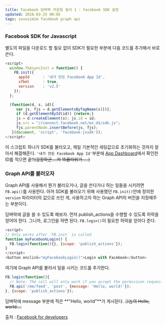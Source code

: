 ```yaml
---
title: Facebook 담벼락 카운팅 놀이 1 : Facebook SDK 설정   
updated: 2016-03-25 00:05
tags: sososimim facebook graph api 
---
```


### Facebook SDK for Javascript
별도의 파일을 다운로드 할 필요 없이 SDK가 필요한 부분에 다음 코드를 추가해서 바로 쓴다.

```javascript
<script>
  window.fbAsyncInit = function() {
    FB.init({
      appId      : '내가 만든 Facebook App Id',
      xfbml      : true,
      version    : 'v2.5'
    });
  };

  (function(d, s, id){
     var js, fjs = d.getElementsByTagName(s)[0];
     if (d.getElementById(id)) {return;}
     js = d.createElement(s); js.id = id;
     js.src = "//connect.facebook.net/en_US/sdk.js";
     fjs.parentNode.insertBefore(js, fjs);
   }(document, 'script', 'facebook-jssdk'));
</script>
```

이 스크립트 하나가 SDK를 불러오고, 제일 기본적인 세팅값으로 초기화하는 것까지 알아서 해결해준다. `'내가 만든 Facebook App Id'`부분에 [App Dashboard](https://developers.facebook.com/apps)에서 확인한 ID를 적으면 끝!!~~(굉장하군....저 15줄따위가.....)~~

### Graph API를 불러오자 
Graph API를 사용해서 뭔가 불러오거나, 글을 쓴다거나 하는 일들을 시키려면 `FB.api()`를 사용한다. 아까 SDK를 불러오기 위해 사용했던 `FB.init()`안에 정의한 `version` 파라미터의 값으로 쓰인 게, 사용하고자 하는 Graph API의 버전을 지정해주는 부분이다.    

담벼락에 글을 쓸 수 있도록 해보자. 먼저 publish_actions을 수행할 수 있도록 허락을 얻어야 한다. 그니까, 로그인을 하면 된다. `FB.login()`이 필요한 허락을 얻어다 준다. 

```javascript
<script>
// Only works after `FB.init` is called
function myFacebookLogin() {
  FB.login(function(){}, {scope: 'publish_actions'});
}
</script>
<button onclick="myFacebookLogin()">Login with Facebook</button>
```

여기에 Graph API를 불러서 일을 시키는 코드를 추가한다.

```javascript
FB.login(function(){
  // Note: The call will only work if you accept the permission request
  FB.api('/me/feed', 'post', {message: 'Hello, world!'});
}, {scope: 'publish_actions'});
```

담벼락에 message 부분에 적은 **"Hello, world"**가 게시된다. ~~그놈의 Hello, world....~~  

출처 : [Facebook for developers](https://developers.facebook.com/docs/javascript/examples)
